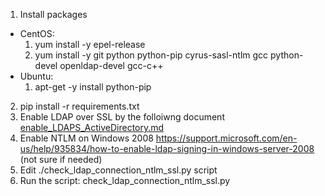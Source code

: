 1. Install packages
  - CentOS:
    1. yum install -y epel-release
    2. yum install -y git python python-pip cyrus-sasl-ntlm gcc python-devel openldap-devel gcc-c++
  - Ubuntu:
    1. apt-get -y install python-pip
2. pip install -r requirements.txt
4. Enable LDAP over SSL by the folloiwng document [enable_LDAPS_ActiveDirectory.md](enable_LDAPS_ActiveDirectory.md)
4. Enable NTLM on Windows 2008 https://support.microsoft.com/en-us/help/935834/how-to-enable-ldap-signing-in-windows-server-2008 (not sure if needed)
6. Edit ./check_ldap_connection_ntlm_ssl.py script
7. Run the script: check_ldap_connection_ntlm_ssl.py
